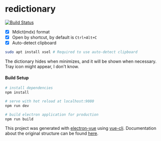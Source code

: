 # redictionary

[![Build Status](https://travis-ci.com/planetoryd/redictionary.svg?branch=main)](https://travis-ci.com/planetoryd/redictionary)

- [x] Mdict(mdx) format
- [x] Open by shortcut, by default is `Ctrl+Alt+C`
- [x] Auto-detect clipboard

```bash
sudo apt install xsel # Required to use auto-detect clipboard
```

The dictionary hides when minimizes, and it will be shown when necessary. Tray icon might appear, I don't know.

#### Build Setup

``` bash
# install dependencies
npm install

# serve with hot reload at localhost:9080
npm run dev

# build electron application for production
npm run build


```

This project was generated with [electron-vue](https://github.com/SimulatedGREG/electron-vue) using [vue-cli](https://github.com/vuejs/vue-cli). Documentation about the original structure can be found [here](https://simulatedgreg.gitbooks.io/electron-vue/content/index.html).
